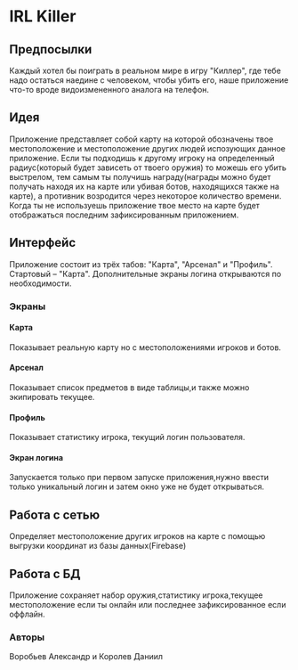 # IRL Killer

## Предпосылки

Каждый хотел бы поиграть в реальном мире в игру "Киллер", где тебе надо остаться наедине с человеком, чтобы убить его, наше приложение что-то вроде видоизмененного аналога на телефон. 

## Идея

Приложение представляет собой карту на которой обозначены твое местоположение и местоположение других людей испозующих данное приложение. Если ты подходишь к другому игроку на определенный радиус(который будет зависеть от твоего оружия) то можешь его убить выстрелом, тем самым ты получишь награду(награды можно будет получать находя их на карте или убивая ботов, находящихся также на карте), а противник возродится через некоторое количество времени. Когда ты не используешь приложение твое место на карте будет отображаться последним зафиксированным приложением.

## Интерфейс

Приложение состоит из трёх табов: "Карта", "Арсенал" и "Профиль". Стартовый – "Карта".  Дополнительные экраны логина открываются по необходимости.

### Экраны

#### Карта

Показывает реальную карту но с местоположениями игроков и ботов.

#### Арсенал

Показывает список предметов в виде таблицы,и также можно экипировать текущее.

#### Профиль

Показывает статистику игрока, текущий логин пользователя.

#### Экран логина

Запускается только при первом запуске приложения,нужно ввести только уникальный логин и затем окно уже не будет открываться.


## Работа с сетью

Определяет местоположение других игроков на карте с помощью выгрузки координат из базы данных(Firebase) 

## Работа с БД

Приложение сохраняет набор оружия,статистику игрока,текущее местоположение если ты онлайн или последнее зафиксированное если оффлайн.

### Авторы

Воробьев Александр и Королев Даниил

